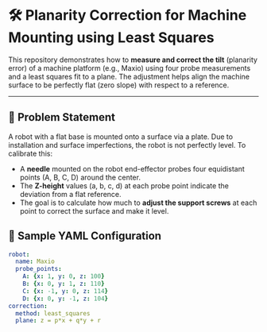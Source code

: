 # 🛠️ Planarity Correction for Machine Mounting using Least Squares

This repository demonstrates how to **measure and correct the tilt** (planarity error) of a machine platform (e.g., Maxio) using four probe measurements and a least squares fit to a plane. The adjustment helps align the machine surface to be perfectly flat (zero slope) with respect to a reference.

---

## 📌 Problem Statement

A robot with a flat base is mounted onto a surface via a plate. Due to installation and surface imperfections, the robot is not perfectly level. To calibrate this:

- A **needle** mounted on the robot end-effector probes four equidistant points (A, B, C, D) around the center.
- The **Z-height** values (a, b, c, d) at each probe point indicate the deviation from a flat reference.
- The goal is to calculate how much to **adjust the support screws** at each point to correct the surface and make it level.


## 📄 Sample YAML Configuration

```yaml
robot:
  name: Maxio
  probe_points:
    A: {x: 1, y: 0, z: 100}
    B: {x: 0, y: 1, z: 110}
    C: {x: -1, y: 0, z: 114}
    D: {x: 0, y: -1, z: 104}
correction:
  method: least_squares
  plane: z = p*x + q*y + r
